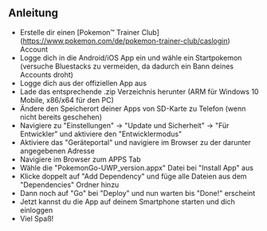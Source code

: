 ## Anleitung

 - Erstelle dir einen [Pokemon™ Trainer Club] (https://www.pokemon.com/de/pokemon-trainer-club/caslogin) Account
 - Logge dich in die Android/iOS App ein und wähle ein Startpokemon (versuche Bluestacks zu vermeiden, da dadurch ein Bann deines Accounts droht)
 - Logge dich aus der offiziellen App aus
 - Lade das entsprechende .zip Verzeichnis herunter (ARM für Windows 10 Mobile, x86/x64 für den PC)
 - Ändere den Speicherort deiner Apps von SD-Karte zu Telefon (wenn nicht bereits geschehen)
 - Navigiere zu "Einstellungen" -> "Update und Sicherheit" -> "Für Entwickler" und aktiviere den "Entwicklermodus"
 - Aktiviere das "Geräteportal" und navigiere im Browser zu der darunter angegebenen Adresse
 - Navigiere im Browser zum APPS Tab
 - Wähle die "PokemonGo-UWP_version.appx" Datei bei "Install App" aus
 - Klicke doppelt auf "Add Dependency" und füge alle Dateien aus dem "Dependencies" Ordner hinzu
 - Dann noch auf "Go" bei "Deploy" und nun warten bis "Done!" erscheint
 - Jetzt kannst du die App auf deinem Smartphone starten und dich einloggen
 - Viel Spaß!
